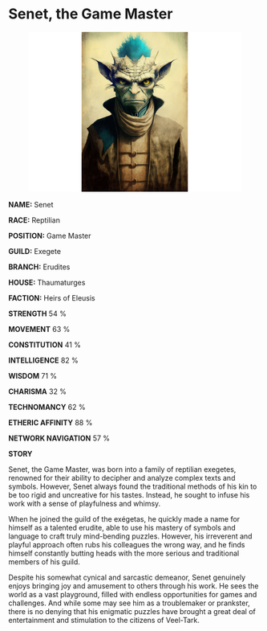 # Senet, the Game Master

<figure><img src="../../.gitbook/assets/Senet, the Game Master.png" alt=""><figcaption></figcaption></figure>

**NAME:**                                    Senet

**RACE:**                                      Reptilian

**POSITION:**                              Game Master



**GUILD:**                                       Exegete

**BRANCH:**                                   Erudites

**HOUSE:**                                    Thaumaturges



**FACTION:**                                  Heirs of Eleusis



**STRENGTH**                                54 %     &#x20;

**MOVEMENT**                             63 %

**CONSTITUTION**                      41 %



**INTELLIGENCE**                          82 %

**WISDOM**                                   71 %

**CHARISMA**                               32 %



**TECHNOMANCY**                      62 %                   &#x20;

**ETHERIC AFFINITY**                  88 %

**NETWORK NAVIGATION**          57 %



**STORY**

Senet, the Game Master, was born into a family of reptilian exegetes, renowned for their ability to decipher and analyze complex texts and symbols. However, Senet always found the traditional methods of his kin to be too rigid and uncreative for his tastes. Instead, he sought to infuse his work with a sense of playfulness and whimsy.

When he joined the guild of the exégetas, he quickly made a name for himself as a talented erudite, able to use his mastery of symbols and language to craft truly mind-bending puzzles. However, his irreverent and playful approach often rubs his colleagues the wrong way, and he finds himself constantly butting heads with the more serious and traditional members of his guild.

Despite his somewhat cynical and sarcastic demeanor, Senet genuinely enjoys bringing joy and amusement to others through his work. He sees the world as a vast playground, filled with endless opportunities for games and challenges. And while some may see him as a troublemaker or prankster, there is no denying that his enigmatic puzzles have brought a great deal of entertainment and stimulation to the citizens of Veel-Tark.
